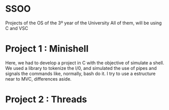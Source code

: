 # SSOO
Projects of the OS of the 3º year of the University 
All of them, will be using C and VSC


# Project 1 : Minishell #
Here, we had to develop a project in C with the objective of simulate a shell. 
We used a library to tokenize the I/0, and simulated the use of pipes and signals the commands like, normally, bash do it.
I try to use a estructure near to MVC, differences aside.

# Project 2 : Threads #
